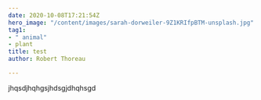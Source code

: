 ```yaml
---
date: 2020-10-08T17:21:54Z
hero_image: "/content/images/sarah-dorweiler-9Z1KRIfpBTM-unsplash.jpg"
tag1:
- " animal"
- plant
title: test
author: Robert Thoreau

---
```

jhqsdjhqhgsjhdsgjdhqhsgd